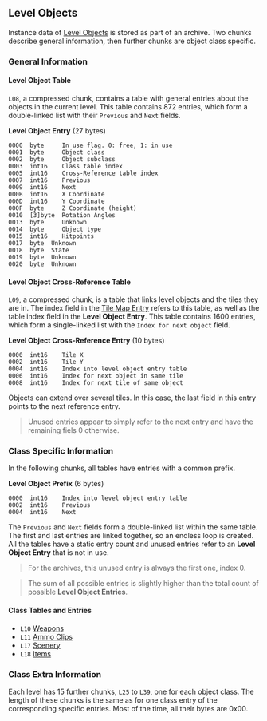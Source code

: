 ## Level Objects

Instance data of [Level Objects](../levelObjects/index.md) is stored as part of an archive. Two chunks describe general information, then further chunks are object class specific.

### General Information

#### Level Object Table

```L08```, a compressed chunk, contains a table with general entries about the objects in the current level. This table contains 872 entries, which form a double-linked list with their ```Previous``` and ```Next``` fields.

**Level Object Entry** (27 bytes)

    0000  byte     In use flag. 0: free, 1: in use
    0001  byte     Object class
    0002  byte     Object subclass
    0003  int16    Class table index
    0005  int16    Cross-Reference table index
    0007  int16    Previous
    0009  int16    Next
    000B  int16    X Coordinate
    000D  int16    Y Coordinate
    000F  byte     Z Coordinate (height)
    0010  [3]byte  Rotation Angles
    0013  byte     Unknown
    0014  byte     Object type
    0015  int16    Hitpoints
    0017  byte  Unknown
	0018  byte  State
	0019  byte  Unknown
	0020  byte  Unknown

#### Level Object Cross-Reference Table

```L09```, a compressed chunk, is a table that links level objects and the tiles they are in. The index field in the [Tile Map Entry](mapInformation.md) refers to this table, as well as the table index field in the **Level Object Entry**. This table contains 1600 entries, which form a single-linked list with the ```Index for next object``` field.

**Level Object Cross-Reference Entry** (10 bytes)

    0000  int16    Tile X
    0002  int16    Tile Y
    0004  int16    Index into level object entry table
    0006  int16    Index for next object in same tile
    0008  int16    Index for next tile of same object

Objects can extend over several tiles. In this case, the last field in this entry points to the next reference entry.

> Unused entries appear to simply refer to the next entry and have the remaining fiels 0 otherwise.

### Class Specific Information

In the following chunks, all tables have entries with a common prefix.

**Level Object Prefix** (6 bytes)

    0000  int16    Index into level object entry table
    0002  int16    Previous
    0004  int16    Next

The ```Previous``` and ```Next``` fields form a double-linked list within the same table. The first and last entries are linked together, so an endless loop is created. All the tables have a static entry count and unused entries refer to an **Level Object Entry** that is not in use.

> For the archives, this unused entry is always the first one, index 0.

> The sum of all possible entries is slightly higher than the total count of possible **Level Object Entries**.

#### Class Tables and Entries

* ```L10``` [Weapons](../levelObjects/00_Weapons/levelWeaponEntry.md)
* ```L11``` [Ammo Clips](../levelObjects/01_AmmoClips/levelAmmoClipEntry.md)
* ```L17``` [Scenery](../levelObjects/07_Scenery/levelSceneryEntry.md)
* ```L18``` [Items](../levelObjects/08_Items/levelItemEntry.md)

### Class Extra Information

Each level has 15 further chunks, ```L25``` to ```L39```, one for each object class. The length of these chunks is the same as for one class entry of the corresponding specific entries. Most of the time, all their bytes are 0x00.
